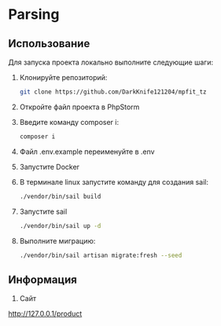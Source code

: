 # Parsing

## Использование

Для запуска проекта локально выполните следующие шаги:

1. Клонируйте репозиторий:
   ```bash
   git clone https://github.com/DarkKnife121204/mpfit_tz
   ```

2. Откройте файл проекта в PhpStorm

3. Введите команду composer i:
    ```bash
   composer i
   ```

4. Файл .env.example переименуйте в .env
5. Запустите Docker
6. В терминале linux запустите команду для создания sail:
    ```bash
    ./vendor/bin/sail build
    ```
7. Запустите sail
    ```bash
    ./vendor/bin/sail up -d
    ```
8. Выполните миграцию:
    ```bash
    ./vendor/bin/sail artisan migrate:fresh --seed
    ```

## Информация

1. Сайт

http://127.0.0.1/product

